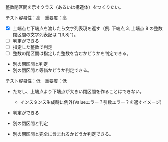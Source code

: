 整数閉区間を示すクラス（あるいは構造体）をつくりたい。

テスト容易性：高　重要度：高
- [x] 上端点と下端点を渡したら文字列表現を返す（例: 下端点 3, 上端点 8 の整数閉区間の文字列表記は "[3,8]"）。
- [ ] 判定ができる
 - [ ] 指定した整数で判定
  - [ ] 整数の閉区間は指定した整数を含むかどうかを判定できる。 
 - 別の閉区間と判定
  - 別の閉区間と等価かどうか判定できる。
 
テスト容易性：低　重要度：低

- ただし、上端点より下端点が大きい閉区間を作ることはできない。
  - インスタンス生成時に例外(Valueエラー？引数エラー？を返すイメージ)

- 判定ができる
 - 別の閉区間と判定
  - 別の閉区間と完全に含まれるかどうか判定できる。

